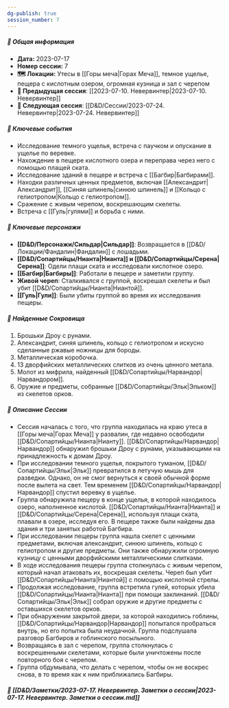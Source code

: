 ```yaml
---
dg-publish: true
session_number: 7
---
```

##### 📅 Общая информация

- **Дата:** 2023-07-17
- **Номер cессии:** 7
- **🗺️ Локации:** Утесы в [[Горы меча\|Горах Меча]], темное ущелье, пещера с кислотным озером, огромная кузница и зал с черепом
- **🔗 Предыдущая сессия**: [[2023-07-10. Невервинтер\|2023-07-10. Невервинтер]]
- **🔗 Следующая сессия**: [[D&D/Сессии/2023-07-24. Невервинтер\|2023-07-24. Невервинтер]]

##### 🔑 **Ключевые события**

- Исследование темного ущелья, встреча с паучком и опускание в ущелье по веревке.
- Нахождение в пещере кислотного озера и переправа через него с помощью плащей ската.
- Исследование зданий в пещере и встреча с [[Багбир\|Багбирами]].
- Находки различных ценных предметов, включая [[Александрит\|Александрит]], [[Синяя шпинель\|синюю шпинель]] и [[Кольцо с гелиотропом\|Кольцо с гелиотропом]].
- Сражение с живым черепом, воскрешающим скелеты.
- Встреча с [[Гуль\|гулями]] и борьба с ними.

##### 🧍 **Ключевые персонажи**

- **[[D&D/Персонажи/Сильдар\|Сильдар]]**: Возвращается в [[D&D/Локации/Фандалин\|Фандалин]] с лошадьми.
- **[[D&D/Сопартийцы/Нианта\|Нианта]] и [[D&D/Сопартийцы/Серена\|Серена]]**: Одели плащи ската и исследовали кислотное озеро.
- **[[Багбир\|Багбиры]]**: Работали в пещере и заметили группу.
- **Живой череп**: Сталкивался с группой, воскрешал скелеты и был убит [[D&D/Сопартийцы/Нианта\|Ниантой]].
- **[[Гуль\|Гули]]**: Были убиты группой во время их исследования пещеры.

##### 💎 **Найденные Сокровища**

1. Брошьки Дроу с рунами.
2. Александрит, синяя шпинель, кольцо с гелиотропом и искусно сделанные ржавые ножницы для бороды.
3. Металлическая коробочка.
4. 13 дворфийских металлических слитков из очень ценного метала.
5. Молот из мифрила, найденный [[D&D/Сопартийцы/Нарвандор\|Нарвандором]].
6. Оружие и предметы, собранные [[D&D/Сопартийцы/Эльк\|Эльком]] из скелетов орков.

##### 📖 **Описание Сессии**

- Сессия началась с того, что группа находилась на краю утеса в [[Горы меча\|Горах Меча]] у развалин, где недавно освободили [[D&D/Сопартийцы/Нианта\|Нианту]]. [[D&D/Сопартийцы/Нарвандор\|Нарвандор]] обнаружил брошьки Дроу с рунами, указывающими на принадлежность к домам Дроу.
- При исследовании темного ущелья, покрытого туманом, [[D&D/Сопартийцы/Эльк\|Эльк]] превратился в летучую мышь для разведки. Однако, он не смог вернуться к своей обычной форме после вылета на свет. Тем временем [[D&D/Сопартийцы/Нарвандор\|Нарвандор]] спустил веревку в ущелье.
- Группа обнаружила пещеру в конце ущелья, в которой находилось озеро, наполненное кислотой. [[D&D/Сопартийцы/Нианта\|Нианта]] и [[D&D/Сопартийцы/Серена\|Серена]], используя плащи ската, плавали в озере, исследуя его. В пещере также были найдены два здания и три занятых работой Багбира.
- При исследовании пещеры группа нашла скелет с ценными предметами, включая александрит, синюю шпинель, кольцо с гелиотропом и другие предметы. Они также обнаружили огромную кузницу с ценными дворфийскими металлическими слитками.
- В ходе исследования пещеры группа столкнулась с живым черепом, который начал атаковать их, воскрешая скелеты. Череп был убит [[D&D/Сопартийцы/Нианта\|Ниантой]] с помощью кислотной стрелы.
- Продолжая исследование, группа встретила гулей, которых убила [[D&D/Сопартийцы/Нианта\|Нианта]] при помощи заклинаний. [[D&D/Сопартийцы/Эльк\|Эльк]] собрал оружие и другие предметы с оставшихся скелетов орков.
- При обнаружении закрытой двери, за которой находились гоблины, [[D&D/Сопартийцы/Нарвандор\|Нарвандор]] попытался пробраться внутрь, но его попытка была неудачной. Группа подслушала разговор Багбиров и гоблинского посыльного.
- Возвращаясь в зал с черепом, группа столкнулась с воскрешенными скелетами, которые были уничтожены после повторного боя с черепом.
- Группа обдумывала, что делать с черепом, чтобы он не воскрес снова, в то время как к ним приближались Багбиры.
##### 📝 **[[D&D/Заметки/2023-07-17. Невервинтер. Заметки о сессии\|2023-07-17. Невервинтер. Заметки о сессии.md]]**